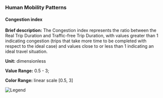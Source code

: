 ### Human Mobility Patterns

#### Congestion index

**Brief description:** The Congestion index represents the ratio between the Real Trip Duration
and Traffic-free Trip Duration, with values greater than 1 indicating congestion (trips that take
more time to be completed with respect to the ideal case) and values close to or less than 1
indicating an ideal travel situation.

**Unit:** dimensionless

**Value Range:** 0.5 - 3;

**Color Range:** linear scale [0.5, 3]

![Legend](legends/gtif/AQ4_congestion_index.png "Congestion index")
